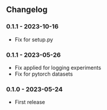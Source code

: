 ## Changelog


### 0.1.1 - 2023-10-16

* Fix for setup.py

### 0.1.1 - 2023-05-26

* Fix applied for logging experiments
* Fix for pytorch datasets

### 0.1.0 - 2023-05-24

* First release
